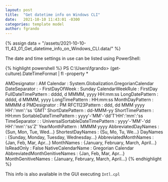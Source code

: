 ```yaml
---
layout: post
title:  "Get datetime info on Windows CLI"
date:   2021-10-10 11:43:01 -0300
categories: template model
author: fgrando
---
```

{% assign data = "/assets/2021-10-10-11_43_01_Get_datetime_info_on_Windows_CLI.data/" %}

The date and time settings in use can be listed using PowerShell:

{% highlight powershell %}
PS C:\Users\fgrando> (get-culture).DateTimeFormat | fl -property *


AMDesignator                     : AM
Calendar                         : System.Globalization.GregorianCalendar
DateSeparator                    : -
FirstDayOfWeek                   : Sunday
CalendarWeekRule                 : FirstDay
FullDateTimePattern              : dddd, d MMMM, yyyy HH:mm:ss
LongDatePattern                  : dddd, d MMMM, yyyy
LongTimePattern                  : HH:mm:ss
MonthDayPattern                  : MMMM d
PMDesignator                     : PM
RFC1123Pattern                   : ddd, dd MMM yyyy HH':'mm':'ss 'GMT'
ShortDatePattern                 : dd-MMM-yy
ShortTimePattern                 : HH:mm
SortableDateTimePattern          : yyyy'-'MM'-'dd'T'HH':'mm':'ss
TimeSeparator                    : :
UniversalSortableDateTimePattern : yyyy'-'MM'-'dd HH':'mm':'ss'Z'
YearMonthPattern                 : MMMM yyyy
AbbreviatedDayNames              : {Sun, Mon, Tue, Wed...}
ShortestDayNames                 : {Su, Mo, Tu, We...}
DayNames                         : {Sunday, Monday, Tuesday, Wednesday...}
AbbreviatedMonthNames            : {Jan, Feb, Mar, Apr...}
MonthNames                       : {January, February, March, April...}
IsReadOnly                       : False
NativeCalendarName               : Gregorian Calendar
AbbreviatedMonthGenitiveNames    : {Jan, Feb, Mar, Apr...}
MonthGenitiveNames               : {January, February, March, April...}
{% endhighlight %}

This info is also available in the GUI executing `Intl.cpl`
